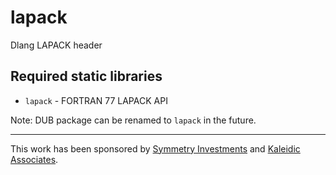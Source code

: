 # lapack
Dlang LAPACK header

## Required static libraries
 - `lapack` - FORTRAN 77 LAPACK API

 Note: DUB package can be renamed to `lapack` in the future.

---------------

This work has been sponsored by [Symmetry Investments](http://symmetryinvestments.com) and [Kaleidic Associates](https://github.com/kaleidicassociates).
